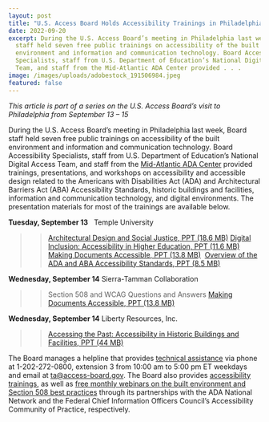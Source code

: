 ```yaml
---
layout: post
title: "U.S. Access Board Holds Accessibility Trainings in Philadelphia "
date: 2022-09-20
excerpt: During the U.S. Access Board’s meeting in Philadelphia last week, Board
  staff held seven free public trainings on accessibility of the built
  environment and information and communication technology. Board Accessibility
  Specialists, staff from U.S. Department of Education’s National Digital Access
  Team, and staff from the Mid-Atlantic ADA Center provided . . .
image: /images/uploads/adobestock_191506984.jpeg
featured: false
---
```

*This article is part of a series on the U.S. Access Board’s visit to Philadelphia from September 13 – 15* 

During the U.S. Access Board’s meeting in Philadelphia last week, Board staff held seven free public trainings on accessibility of the built environment and information and communication technology. Board Accessibility Specialists, staff from U.S. Department of Education’s National Digital Access Team, and staff from the [Mid-Atlantic ADA Center](https://www.adainfo.org/) provided trainings, presentations, and workshops on accessibility and accessible design related to the Americans with Disabilities Act (ADA) and Architectural Barriers Act (ABA) Accessibility Standards, historic buildings and facilities, information and communication technology, and digital environments. The presentation materials for most of the trainings are available below. 

**Tuesday, September 13**  
Temple University 

>> [Architectural Design and Social Justice, PPT (18.6 MB)](https://usa-accessboard.box.com/shared/static/1gppxixdxdxdbwfudfxt8ge30mf6uyrf.pptx) 
>> [Digital Inclusion: Accessibility in Higher Education, PPT (11.6 MB)](https://usa-accessboard.box.com/shared/static/1po2q5thmqau2340s497fxncjesyytc1.pptx)
>> [Making Documents Accessible, PPT (13.8 MB)](https://usa-accessboard.box.com/shared/static/o56gw5pst3qrqeg1lt13bl6x4ls470oc.pptx) 
>> [Overview of the ADA and ABA Accessibility Standards, PPT (8.5 MB)](https://usa-accessboard.box.com/shared/static/svxonp3x9v54u7tuyzyb88hwzfjq0n4x.pptx) 

**Wednesday, September 14**
Sierra-Tamman Collaboration 
>> Section 508 and WCAG Questions and Answers
>> [Making Documents Accessible, PPT (13.8 MB)](https://usa-accessboard.box.com/shared/static/o56gw5pst3qrqeg1lt13bl6x4ls470oc.pptx) 

**Wednesday, September 14**
Liberty Resources, Inc. 
>> [Accessing the Past: Accessibility in Historic Buildings and Facilities, PPT (44 MB)](https://usa-accessboard.box.com/shared/static/12gg4prlzuybnpzzwlb77yehb9fbxgl1.pptx) 

The Board manages a helpline that provides [technical assistance](https://www.access-board.gov/ta/) via phone at 1-202-272-0800, extension 3 from 10:00 am to 5:00 pm ET weekdays and email at [ta@access-board.gov](mailto:ta@access-board.gov). The Board also provides [accessibility trainings](https://www.access-board.gov/webinars/training.html), as well as [free monthly webinars on the built environment and Section 508 best practices](https://www.access-board.gov/webinars/) through its partnerships with the ADA National Network and the Federal Chief Information Officers Council’s Accessibility Community of Practice, respectively. 